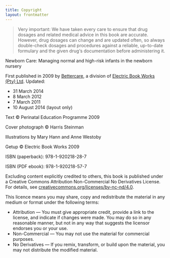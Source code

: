```yaml
---
title: Copyright
layout: frontmatter
---
```


> Very important: We have taken every care to ensure that drug dosages and related medical advice in this book are accurate. However, drug dosages can change and are updated often, so always double-check dosages and procedures against a reliable, up-to-date formulary and the given drug‘s documentation before administering it.

Newborn Care: Managing normal and high-risk infants in the newborn nursery

First published in 2009 by [Bettercare](http://bettercare.co.za), a division of [Electric Book Works (Pty) Ltd](http://www.electricbookworks.com). Updated:

*	31 March 2014
*	8 March 2012
*	7 March 2011
*	10 August 2014 (layout only)

Text © Perinatal Education Programme 2009

Cover photograph © Harris Steinman

Illustrations by Mary Hann and Anne Westoby

Getup © Electric Book Works 2009

ISBN (paperback): 978-1-920218-28-7

ISBN (PDF ebook): 978-1-920218-57-7

Excluding content explicitly credited to others, this book is published under a Creative Commons Attribution Non-Commercial No Derivatives License. For details, see [creativecommons.org/licenses/by-nc-nd/4.0](http://creativecommons.org/licenses/by-nc-nd/4.0/).

This licence means you may share, copy and redistribute the material in any medium or format under the following terms:

* Attribution — You must give appropriate credit, provide a link to the license, and indicate if changes were made. You may do so in any reasonable manner, but not in any way that suggests the licensor endorses you or your use.
* Non-Commercial — You may not use the material for commercial purposes.
* No Derivatives — If you remix, transform, or build upon the material, you may not distribute the modified material.
